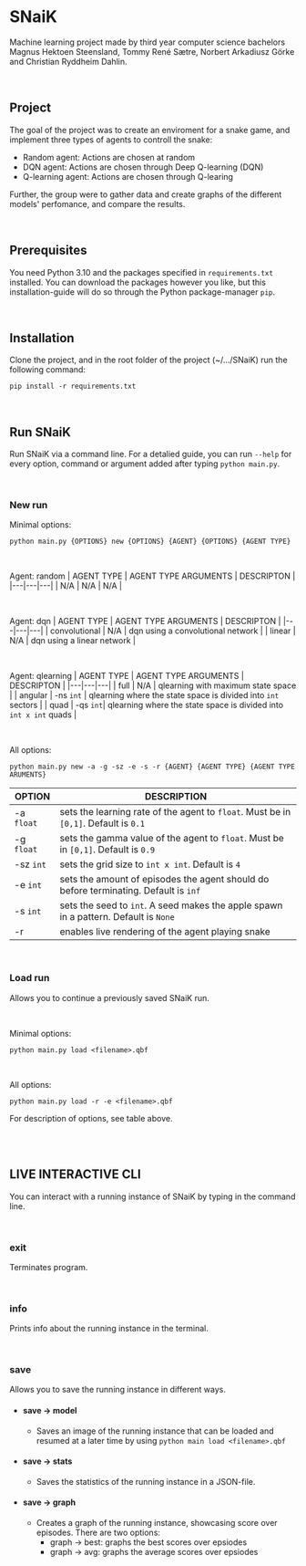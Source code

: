 # SNaiK
Machine learning project made by third year computer science bachelors Magnus Hektoen Steensland, Tommy René Sætre, Norbert Arkadiusz Görke and Christian Ryddheim Dahlin.

<br >

## Project
The goal of the project was to create an enviroment for a snake game, and implement three types of agents to controll the snake:

* Random agent: Actions are chosen at random
* DQN agent: Actions are chosen through Deep Q-learning (DQN)
* Q-learning agent: Actions are chosen through Q-learing

Further, the group were to gather data and create graphs of the different models' perfomance, and compare the results.

<br >

## Prerequisites
You need Python 3.10 and the packages specified in `requirements.txt` installed. You can download the packages however you like, but this installation-guide will do so through the Python package-manager `pip`.  

<br >

## Installation
Clone the project, and in the root folder of the project (~/.../SNaiK) run the following command:

```
pip install -r requirements.txt
```

<br >

## Run SNaiK
Run SNaiK via a command line. For a detalied guide, you can run `--help` for every option, command or argument added after typing `python main.py`.

<br >

### New run
Minimal options:
```
python main.py {OPTIONS} new {OPTIONS} {AGENT} {OPTIONS} {AGENT TYPE}
```      
<br >

Agent: random
| AGENT TYPE  | AGENT TYPE ARGUMENTS  | DESCRIPTON |
|---|---|---|
| N/A  | N/A | N/A |

<br >

Agent: dqn
| AGENT TYPE  | AGENT TYPE ARGUMENTS  | DESCRIPTON |
|---|---|---|
| convolutional  | N/A | dqn using a convolutional network |
| linear  | N/A | dqn using a linear network |

<br >

Agent: qlearning
| AGENT TYPE  | AGENT TYPE ARGUMENTS  | DESCRIPTON |
|---|---|---|
| full  | N/A | qlearning with maximum state space |
| angular  | -ns `int` | qlearning where the state space is divided into `int` sectors |
| quad  | -qs `int`|  qlearning where the state space is divided into `int x int` quads |

<br >

All options:
```
python main.py new -a -g -sz -e -s -r {AGENT} {AGENT TYPE} {AGENT TYPE ARUMENTS} 
```
|  OPTION | DESCRIPTION  |
|---|---|
| -a `float`|  sets the learning rate of the agent to `float`. Must be in `[0,1]`. Default is `0.1`|
| -g  `float`|  sets the gamma value of the agent to `float`. Must be in `[0,1]`. Default is `0.9`|
|  -sz `int`|  sets the grid size to `int x int`. Default is `4` |
|  -e `int`| sets the amount of episodes the agent should do before terminating. Default is `inf` |
|  -s `int` |  sets the seed to `int`. A seed makes the apple spawn in a pattern. Default is `None`|
|  -r | enables live rendering of the agent playing snake |

<br >

### Load run
Allows you to continue a previously saved SNaiK run.

<br >

Minimal options:
```
python main.py load <filename>.qbf
```

<br >

All options:
```
python main.py load -r -e <filename>.qbf
```
For description of options, see table above.

<br ><br >

## LIVE INTERACTIVE CLI
You can interact with a running instance of SNaiK by typing in the command line.

<br >

### exit
Terminates program.

<br >

### info
Prints info about the running instance in the terminal.

<br >

### save 
Allows you to save the running instance in different ways. 

* #### save &#8594; model
  * Saves an image of the running instance that can be loaded and resumed at a later time by using `python main load <filename>.qbf`

* #### save &#8594; stats
  * Saves the statistics of the running instance in a JSON-file.
  
* #### save &#8594; graph
  * Creates a graph of the running instance, showcasing score over episodes. There are two options:
    * graph &#8594; best: graphs the best scores over epsiodes
    * graph &#8594; avg: graphs the average scores over epsiodes


